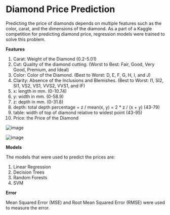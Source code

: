 # Diamond Price Prediction

Predicting the price of diamonds depends on multiple features such as the color, carat, and the dimensions of the diamond. As a part of a Kaggle competition for predicting diamond price, regression models were trained to solve this problem.

**Features**

1. Carat: Weight of the Diamond (0.2-5.01)
2. Cut: Quality of the diamond cutting. (Worst to Best: Fair, Good, Very Good, Premium, and Ideal)
3. Color: Color of the Diamond. (Best to Worst: D, E, F, G, H, I, and J)
4. Clarity: Absence of the Inclusions and Blemishes. (Best to Worst: I1, SI2, SI1, VS2, VS1, VVS2, VVS1, and IF)
5. x: length in mm. (0-10.74)
6. y: width in mm. (0-58.9)
7. z: depth in mm. (0-31.8)
8. depth: total depth percentage = z / mean(x, y) = 2 * z / (x + y) (43-79)
9. table: width of top of diamond relative to widest point (43-95)
10. Price: the Price of the Diamond

![image](https://user-images.githubusercontent.com/73304837/194354941-436e18ef-136f-4096-bcbd-a44bb2e5522c.png)

![image](https://user-images.githubusercontent.com/73304837/194354968-ca36bc39-3c9d-40f0-883e-8ca7d7985838.png)

**Models**

The models that were used to predict the prices are:
1. Linear Regression
2. Decision Trees
3. Random Forests
4. SVM

**Error**

Mean Squared Error (MSE) and Root Mean Squared Error (RMSE) were used to measure the error.
